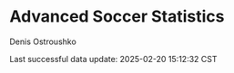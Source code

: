 # Advanced Soccer Statistics
Denis Ostroushko

<!-- gfm -->

Last successful data update: 2025-02-20 15:12:32 CST

